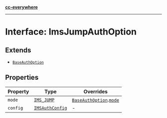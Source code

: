 [**cc-everywhere**](../../../../../index.md)

***

# Interface: ImsJumpAuthOption

## Extends

- [`BaseAuthOption`](base-auth-option.md)

## Properties

| Property | Type | Overrides |
| ------ | ------ | ------ |
| `mode` | [`IMS_JUMP`](../enumerations/auth-mode.md#ims_jump) | [`BaseAuthOption`](base-auth-option.md).[`mode`](base-auth-option.md#mode) |
| `config` | [`IMSAuthConfig`](ims-auth-config.md) | - |

